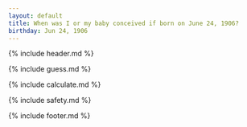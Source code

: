 ```yaml
---
layout: default
title: When was I or my baby conceived if born on June 24, 1906?
birthday: Jun 24, 1906
---
```


{% include header.md %}

{% include guess.md %}

{% include calculate.md %}

{% include safety.md %}

{% include footer.md %}



